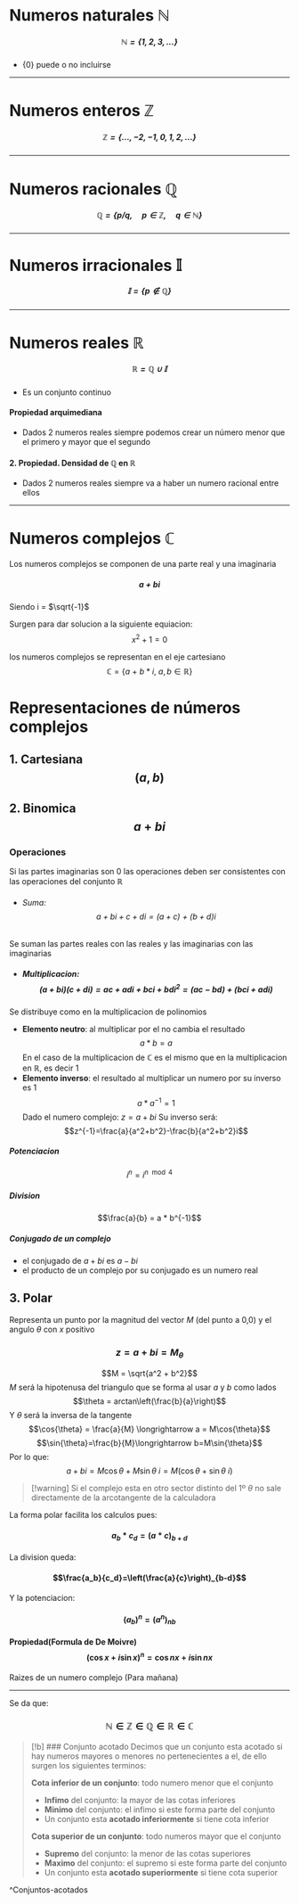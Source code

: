 # Numeros naturales $\pmb{\mathbb{N}}$
##### $$\mathbb{N}=\{1,2,3,...\}$$
- $\{0\}$ puede o no incluirse
---
# Numeros enteros $\pmb{\mathbb{Z}}$
##### $$\mathbb{Z}=\{...,-2, -1, 0, 1, 2, ...\}$$
---
# Numeros racionales $\pmb{\mathbb{Q}}$
##### $$\mathbb{Q}=\{ p/q,\quad p\in\mathbb{Z},\quad q\in\mathbb{N}\}$$
---
# Numeros irracionales $\pmb{\mathbb{I}}$
##### $$\mathbb{I}=\{p\notin\mathbb{Q}\}$$
---
# Numeros reales $\pmb{\mathbb{R}}$
##### $$\mathbb{R}=\mathbb{Q}\cup\mathbb{I}$$
- Es un conjunto continuo
#### Propiedad arquimediana
- Dados 2 numeros reales siempre podemos crear un número menor que el primero y mayor que el segundo
#### 2. Propiedad. Densidad de $\mathbb{Q}$ en $\mathbb{R}$
- Dados 2 numeros reales siempre va a haber un numero racional entre ellos
---

# Numeros complejos $\pmb{\mathbb{C}}$
Los numeros complejos se componen de una parte real y una imaginaria
##### $$a+bi$$
Siendo i = $\sqrt{-1}$

Surgen para dar solucion a la siguiente equiacion:
$$x^2+1=0$$

los numeros complejos se representan en el eje cartesiano $$\mathbb{C}=\{a\ +\ b*i,\ a,b \in \mathbb{R}\}$$
# Representaciones de números complejos
## 1. Cartesiana $$(a,b)$$
## 2. Binomica $$a + bi$$

### Operaciones
Si las partes imaginarias son 0 las operaciones deben ser consistentes con las operaciones del conjunto $\mathbb{R}$
- ###### Suma: $$a+bi+c+di= (a+c)\ +\ (b+d)i$$
Se suman las partes reales con las reales y las imaginarias con las imaginarias

- ##### Multiplicacion: $$(a + bi)(c + di) = ac + adi + bci + bd i^2 = (ac-bd) + (bci+adi)$$
Se distribuye como en la multiplicacion de polinomios
- **Elemento neutro**: al multiplicar por el no cambia el resultado$$a*b = a$$En el caso de la multiplicacion de $\mathbb{C}$ es el mismo que en la multiplicacion en $\mathbb{R}$, es decir $1$
- **Elemento inverso**: el resultado al multiplicar un numero por su inverso es $1$$$a*a^{-1} = 1$$Dado el numero complejo: $z=a+bi$
  Su inverso será: $$z^{-1}=\frac{a}{a^2+b^2}-\frac{b}{a^2+b^2}i$$ 
##### Potenciacion
$$i^n = i^{n\mod 4}$$ 

##### Division
$$\frac{a}{b} = a * b^{-1}$$


##### Conjugado de un complejo
- el conjugado de $a + bi$ es $a - bi$
- el producto de un complejo por su conjugado es un numero real


## 3. Polar 
Representa un punto por la magnitud del vector $M$ (del punto a 0,0) y el angulo $\theta$ con $x$ positivo
### $$z = a + bi = M_\theta$$
$$M = \sqrt{a^2 + b^2}$$$M$ será la hipotenusa del triangulo que se forma al usar $a$ y $b$ como lados
$$\theta = arctan\left(\frac{b}{a}\right)$$Y $\theta$ será la inversa de la tangente
$$\cos{\theta} = \frac{a}{M} \longrightarrow a = M\cos{\theta}$$
$$\sin{\theta}=\frac{b}{M}\longrightarrow b=M\sin{\theta}$$Por lo que:$$a+bi = M\cos{\theta}+M\sin{\theta}\ i=M(\cos{\theta}+\sin{\theta}\ i) $$
> [!warning] Si el complejo esta en otro sector distinto del 1º $\theta$ no sale directamente de la arcotangente de la calculadora

La forma polar facilita los calculos pues:
#### $$a_b *c_d=(a*c)_{b+d}$$
La division queda: 
#### $$\frac{a_b}{c_d}=\left(\frac{a}{c}\right)_{b-d}$$
Y la potenciacion: 
#### $$(a_b)^n=(a^n)_{nb}$$
#### Propiedad(Formula de De Moivre)$$\left(\cos{x}+i\sin{x}\right)^n=\cos{nx}+i\sin{nx}$$
Raizes de un numero complejo (Para mañana)


---

Se da que:
### $$\mathbb{N}\in\mathbb{Z}\in\mathbb{Q}\in\mathbb{R}\in\mathbb{C}$$

> [!b] ### Conjunto acotado
>Decimos que un conjunto esta acotado si hay numeros mayores o menores no pertenecientes a el, de ello surgen los siguientes terminos:
>
> **Cota inferior de un conjunto**: todo numero menor que el conjunto
>- **Infimo** del conjunto: la mayor de las cotas inferiores
>- **Minimo** del conjunto: el infimo si este forma parte del conjunto
>- Un conjunto esta **acotado inferiormente** si tiene cota inferior 
>
> **Cota superior de un conjunto**: todo numeros mayor que el conjunto
>- **Supremo** del conjunto: la menor de las cotas superiores
>- **Maximo** del conjunto: el supremo si este forma parte del conjunto
>- Un conjunto esta **acotado superiormente** si tiene cota superior

^Conjuntos-acotados
